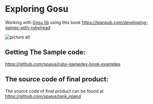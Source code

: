 # Exploring Gosu

Working with [Gosu lib](https://www.libgosu.org/) using this book https://leanpub.com/developing-games-with-ruby/read

![picture alt](https://www.libgosu.org/website_header.png)

## Getting The Sample code:

https://github.com/spajus/ruby-gamedev-book-examples

## The source code of final product:

The source code of final product can be found at https://github.com/spajus/tank_island
